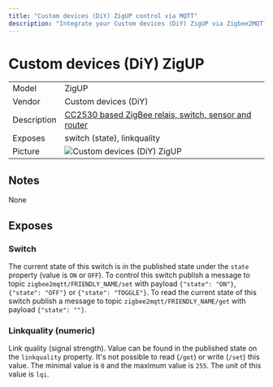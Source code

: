 ```yaml
---
title: "Custom devices (DiY) ZigUP control via MQTT"
description: "Integrate your Custom devices (DiY) ZigUP via Zigbee2MQTT with whatever smart home infrastructure you are using without the vendors bridge or gateway."
---
```


<!-- !!!! -->
<!-- ATTENTION: This file is auto-generated through docgen! -->
<!-- You can only edit the "## Notes"-Section. -->
<!-- !!!! -->

# Custom devices (DiY) ZigUP

|     |     |
|-----|-----|
| Model | ZigUP  |
| Vendor  | Custom devices (DiY)  |
| Description | [CC2530 based ZigBee relais, switch, sensor and router](https://github.com/formtapez/ZigUP/) |
| Exposes | switch (state), linkquality |
| Picture | ![Custom devices (DiY) ZigUP](https://psi-4ward.github.io/zigbee2mqtt-docs/images/devices/ZigUP.jpg) |


## Notes

None



## Exposes

### Switch 
The current state of this switch is in the published state under the `state` property (value is `ON` or `OFF`).
To control this switch publish a message to topic `zigbee2mqtt/FRIENDLY_NAME/set` with payload `{"state": "ON"}`, `{"state": "OFF"}` or `{"state": "TOGGLE"}`.
To read the current state of this switch publish a message to topic `zigbee2mqtt/FRIENDLY_NAME/get` with payload `{"state": ""}`.

### Linkquality (numeric)
Link quality (signal strength).
Value can be found in the published state on the `linkquality` property.
It's not possible to read (`/get`) or write (`/set`) this value.
The minimal value is `0` and the maximum value is `255`.
The unit of this value is `lqi`.

